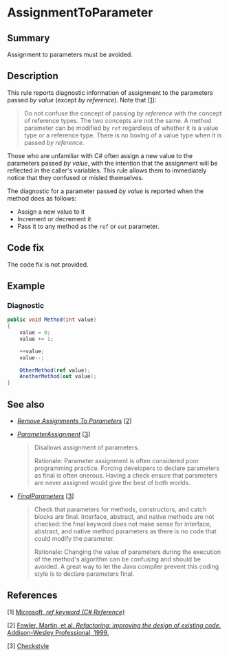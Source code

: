 # AssignmentToParameter

## Summary

Assignment to parameters must be avoided.

## Description

This rule reports diagnostic information of assignment to the parameters
passed _by value_ (except _by reference_). Note that
\[[1](#ref1)\]:

> Do not confuse the concept of passing _by reference_ with the concept of
> reference types. The two concepts are not the same. A method parameter can be
> modified by `ref` regardless of whether it is a value type or a reference
> type. There is no boxing of a value type when it is passed _by reference_.

Those who are unfamiliar with C# often assign a new value to the parameters
passed _by value_, with the intention that the assignment will be reflected in
the caller's variables. This rule allows them to immediately notice that
they confused or misled themselves.

The diagnostic for a parameter passed _by value_ is reported when the method
does as follows:

- Assign a new value to it
- Increment or decrement it
- Pass it to any method as the `ref` or `out` parameter.

## Code fix

The code fix is not provided.

## Example

### Diagnostic

```csharp
public void Method(int value)
{
    value = 0;
    value += 1;

    ++value;
    value--;

    OtherMethod(ref value);
    AnotherMethod(out value);
}
```

## See also

- [_Remove Assignments To Parameters_][remove-assignments-to-parameters]
  \[[2](#ref2)\]

- [_ParameterAssignment_][parameter-assignment-checkstyle] \[[3](#ref3)\]

  > Disallows assignment of parameters.
  >
  > Rationale: Parameter assignment is often considered poor programming
  > practice. Forcing developers to declare parameters as final is often
  > onerous. Having a check ensure that parameters are never assigned would
  > give the best of both worlds.

- [_FinalParameters_][final-parameters-checkstyle] \[[3](#ref3)\]

  > Check that parameters for methods, constructors, and catch blocks are
  > final. Interface, abstract, and native methods are not checked: the final
  > keyword does not make sense for interface, abstract, and native method
  > parameters as there is no code that could modify the parameter.
  >
  > Rationale: Changing the value of parameters during the execution of the
  > method's algorithm can be confusing and should be avoided. A great way to
  > let the Java compiler prevent this coding style is to declare parameters
  > final.

## References

<a id="ref1"></a>
[1] [Microsoft, _ref keyword (C# Reference)_][ref-keyword-microsoft]

<a id="ref2"></a>
[2] [Fowler, Martin, et al. _Refactoring: improving the design of existing
code._ Addison-Wesley Professional, 1999.][book-refactoring]

<a id="ref3"></a>
[3] [Checkstyle][checkstyle]

[final-Parameters-checkstyle]:
  http://checkstyle.sourceforge.net/config_misc.html#FinalParameters
[parameter-assignment-checkstyle]:
  http://checkstyle.sourceforge.net/config_coding.html#ParameterAssignment
[remove-assignments-to-parameters]:
  https://refactoring.com/catalog/removeAssignmentsToParameters.html
[ref-keyword-microsoft]:
  https://docs.microsoft.com/en-us/dotnet/csharp/language-reference/keywords/ref
[book-refactoring]:
  https://books.google.com/books?hl=en&lr=&id=UTgFCAAAQBAJ&oi=fnd&pg=PR7&dq=related:vnwrAmPEMgzFtM:scholar.google.com/&ots=WhUS8DZwaj&sig=VA7mXR3Ug6dn1uhQStZTVKYfSUw
[checkstyle]:
  http://checkstyle.sourceforge.net/
